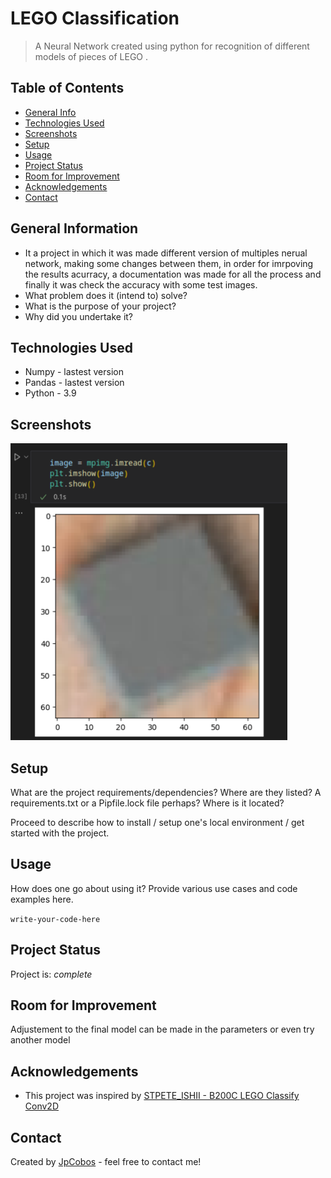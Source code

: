# LEGO Classification 
> A Neural Network created using python for recognition of different models of pieces of LEGO .
<!-- Live demo [_here_](https://www.example.com). -- If you have the project hosted somewhere, include the link here. -->

## Table of Contents
* [General Info](#general-information)
* [Technologies Used](#technologies-used)
* [Screenshots](#screenshots)
* [Setup](#setup)
* [Usage](#usage)
* [Project Status](#project-status)
* [Room for Improvement](#room-for-improvement)
* [Acknowledgements](#acknowledgements)
* [Contact](#contact)
<!-- * [License](#license) -->


## General Information
- It a project in which it was made different version of multiples nerual network, making some changes between them, in order for imrpoving the results acurracy, a documentation was made for all the process and finally it was check the accuracy with some test images.
- What problem does it (intend to) solve?
- What is the purpose of your project?
- Why did you undertake it?
<!-- You don't have to answer all the questions - just the ones relevant to your project. -->


## Technologies Used
- Numpy - lastest version 
- Pandas - lastest version
- Python - 3.9


## Screenshots
![Example screenshot](./Img/Screenshot-Example.png)
<!-- If you have screenshots you'd like to share, include them here. -->


## Setup
What are the project requirements/dependencies? Where are they listed? A requirements.txt or a Pipfile.lock file perhaps? Where is it located?

Proceed to describe how to install / setup one's local environment / get started with the project.


## Usage
How does one go about using it?
Provide various use cases and code examples here.

`write-your-code-here`


## Project Status
Project is: _complete_

## Room for Improvement
Adjustement to the final model can be made in the parameters or even try another model


## Acknowledgements

- This project was inspired by [STPETE_ISHII - B200C LEGO Classify Conv2D](https://www.kaggle.com/code/stpeteishii/b200c-lego-classify-conv2d)


## Contact
Created by [JpCobos](https://www.linkedin.com/in/jpcobos/) - feel free to contact me!


<!-- Optional -->
<!-- ## License -->
<!-- This project is open source and available under the [... License](). -->

<!-- You don't have to include all sections - just the one's relevant to your project -->
